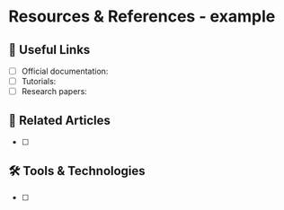 # Resources & References - example

## 🔗 Useful Links
- [ ] Official documentation:
- [ ] Tutorials:
- [ ] Research papers:

## 📖 Related Articles
- [ ] 

## 🛠️ Tools & Technologies
- [ ] 
